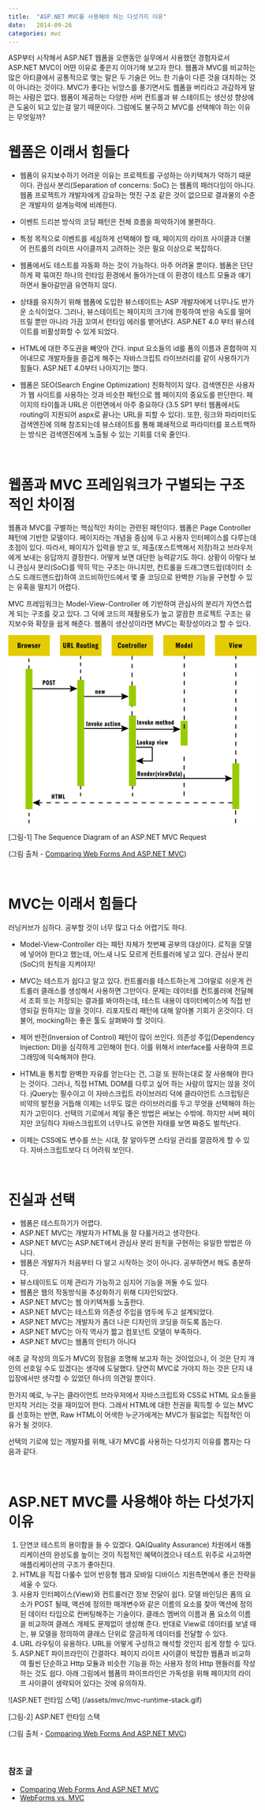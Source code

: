 ```yaml
---
title:  "ASP.NET MVC를 사용해야 하는 다섯가지 이유"
date:   2014-09-26
categories: mvc
---
```


ASP부터 시작해서 ASP.NET 웹폼을 오랜동안 실무에서 사용했던 경험자로서 ASP.NET MVC이 어떤 이유로 좋은지 이야기해 보고자 한다. 웹폼과 MVC를 비교하는 많은 아티클에서 공통적으로 맺는 말은 두 기술은 어느 한 기술이 다른 것을 대치하는 것이 아니라는 것이다. MVC가 좋다는 뉘앙스를 풍기면서도 웹폼을 버리라고 과감하게 말하는 사람은 없다. 웹폼이 제공하는 다양한 서버 컨트롤과 뷰 스테이트는 생산성 향상에 큰 도움이 되고 있는걸 알기 때문이다. 그럼에도 불구하고 MVC를 선택해야 하는 이유는 무엇일까?

# 웹폼은 이래서 힘들다

- 웹폼이 유지보수하기 어려운 이유는 프로젝트를 구성하는 아키텍쳐가 약하기 때문이다. 관심사 분리(Separation of concerns: SoC) 는 웹폼의 패러다임이 아니다. 웹폼 프로젝트가 개발자에게 강요하는 멋진 구조 같은 것이 없으므로 결과물의 수준은 개발자의 설계능력에 비례한다.

- 이벤트 드리븐 방식의 코딩 패턴은 전체 흐름을 파악하기에 불편하다.

- 특정 목적으로 이벤트를 세심하게 선택해야 할 때, 페이지의 라이프 사이클과 더불어 컨트롤의 라이프 사이클까지 고려하는 것은 필요 이상으로 복잡하다.

- 웹폼에서도 테스트를 자동화 하는 것이 가능하다. 아주 어려울 뿐이다. 웹폼은 단단하게 꽉 묶여진 하나의 런타임 환경에서 돌아가는데 이 환경이 테스트 모듈과 얘기하면서 돌아갈만큼 유연하지 않다.

- 상태를 유지하기 위해 웹폼에 도입한 뷰스테이트는 ASP 개발자에게 너무나도 반가운 소식이었다. 그러나, 뷰스테이트는 페이지의 크기에 한몫하여 반응 속도를 떨어뜨릴 뿐만 아니라 가끔 꼬여서 런타임 에러를 뱉어낸다. ASP.NET 4.0 부터 뷰스테이트를 비활성화할 수 있게 되었다.

- HTML에 대한 주도권을 빼앗아 간다. input 요소들의 id를 폼의 이름과 혼합하여 지어내므로 개발자들을 즐겁게 해주는 자바스크립트 라이브러리를 같이 사용하기가 힘들다. ASP.NET 4.0부터 나아지기는 했다.

- 웹폼은 SEO(Search Engine Optimization) 친화적이지 않다. 검색엔진은 사용자가 웹 사이트를 사용하는 것과 비슷한 패턴으로 웹 페이지의 중요도를 판단한다. 페이지의 타이틀과 URL은 이런면에서 아주 중요하다 (3.5 SP1 부터 웹폼에서도 routing이 지원되어 aspx로 끝나는 URL을 피할 수 있다). 또한, 링크와 파라미터도 검색엔진에 의해 참조되는데 뷰스테이트를 통해 폐쇄적으로 파라미터를 포스트백하는 방식은 검색엔진에게 노출될 수 있는 기회를 더욱 줄인다.

<br />

# 웹폼과 MVC 프레임워크가 구별되는 구조적인 차이점

웹폼과 MVC를 구별하는 핵심적인 차이는 관련된 패턴이다. 웹폼은 Page Controller 패턴에 기반한 모델이다. 페이지라는 개념을 중심에 두고 사용자 인터페이스를 다루는데 초점이 있다. 따라서, 페이지가 입력을 받고 또, 제출(포스트백해서 저장)하고 브라우저에게 보내는 응답까지 결정한다. 어떻게 보면 대단한 능력같기도 하다. 상황이 이렇다 보니 관심사 분리(SoC)를 딱히 막는 구조는 아니지만, 컨트롤을 드래그앤드랍(데이터 소스도 드래드앤드랍)하여 코드비하인드에서 몇 줄 코딩으로 완벽한 기능을 구현할 수 있는 유혹을 떨치기 어렵다.

MVC 프레임워크는 Model-View-Controller 에 기반하여 관심사의 분리가 자연스럽게 되는 구조를 갖고 있다. 그 덕에 코드의 재활용도가 높고 깔끔한 프로젝트 구조는 유지보수와 확장을 쉽게 해준다. 웹폼이 생산성이라면 MVC는 확장성이라고 할 수 있다.

![The Sequence Diagram of an ASP.NET MVC Request](/assets/mvc/aspnet-mvc-request.gif)

[그림-1] The Sequence Diagram of an ASP.NET MVC Request

(그림 출처 - [Comparing Web Forms And ASP.NET MVC])

<br />

# MVC는 이래서 힘들다

러닝커브가 심하다. 공부할 것이 너무 많고 다소 어렵기도 하다.

- Model-View-Controller 라는 패턴 자체가 첫번째 공부의 대상이다. 로직을 모델에 넣어야 한다고 했는데, 어느새 나도 모르게 컨트롤러에 넣고 있다. 관심사 분리(SoC)의 원칙을 지켜야지!

- MVC는 테스트가 쉽다고 알고 있다. 컨트롤러를 테스트하는게 그야말로 쉬운게 컨트롤러 클래스를 생성해서 사용하면 그만이다. 문제는 데이터를 컨트롤러에 전달해서 조회 또는 저장되는 결과를 봐야하는데, 테스트 내용이 데이터베이스에 직접 반영되길 원하지는 않을 것이다. 리포지토리 패턴에 대해 알아볼 기회가 온것이다. 더불어, mocking하는 좋은 툴도 살펴봐야 할 것이다.

- 제어 반전(Inversion of Control) 패턴이 많이 쓰인다. 의존성 주입(Dependency Injection: DI)을 심각하게 고민해야 한다. 이를 위해서 interface를 사용하여 프로그래밍에 익숙해져야 한다.

- HTML을 통치할 완벽한 자유를 얻는다는 건, 그걸 또 원하는대로 잘 사용해야 한다는 것이다. 그러나, 직접 HTML DOM를 다루고 싶어 하는 사람이 많지는 않을 것이다. jQuery는 필수이고 이 자바스크립트 라이브러리 덕에 클라이언트 스크립팅은 비약의 발전을 거듭해 이제는 너무도 많은 라이브러리를 두고 무엇을 선택해야 하는지가 고민이다. 선택의 기로에서 제일 좋은 방법은 써보는 수밖에. 하지만 서버 페이지만 코딩하다 자바스크립트의 너무나도 유연한 자태를 보면 짜증도 벌컥난다.

- 이제는 CSS에도 변수를 쓰는 시대, 잘 알아두면 스타일 관리를 깔끔하게 할 수 있다. 자바스크립트보다 더 어려워 보인다.

<br />

# 진실과 선택

- 웹폼은 테스트하기가 어렵다.
- ASP.NET MVC는 개발자가 HTML을 잘 다룰거라고 생각한다.
- ASP.NET MVC는 ASP.NET에서 관심사 분리 원칙을 구현하는 유일한 방법은 아니다.
- 웹폼은 개발자가 처음부터 다 알고 시작하는 것이 아니다. 공부하면서 해도 충분하다.
- 뷰스테이트도 이제 관리가 가능하고 심지어 기능을 꺼둘 수도 있다.
- 웹폼은 웹의 작동방식을 추상화하기 위해 디자인되었다.
- ASP.NET MVC는 웹 아키텍쳐를 노출한다.
- ASP.NET MVC는 테스트와 의존성 주입을 염두에 두고 설계되었다.
- ASP.NET MVC는 개발자가 좀더 나은 디자인의 코딩을 하도록 돕는다.
- ASP.NET MVC는 아직 역사가 짧고 컴포넌트 모델이 부족하다.
- ASP.NET MVC는 웹폼의 안티가 아니다

애초 글 작성의 의도가 MVC의 장점을 조명해 보고자 하는 것이었으나, 이 것은 단지 개인의 선호일 수도 있겠다는 생각에 도달했다. 당연히 MVC로 가야지 하는 것은 단지 내 입장에서만 생각할 수 있었던 하나의 의견일 뿐이다.

한가지 예로, 누구는 클라이언트 브라우저에서 자바스크립트와 CSS로 HTML 요소들을 만지작 거리는 것을 재미있어 한다. 그래서 HTML에 대한 전권을 획득할 수 있는 MVC를 선호하는 반면, Raw HTML이 어색한 누군가에게는 MVC가 필요없는 직접적인 이유가 될 것이다.

선택의 기로에 있는 개발자를 위해, 내가 MVC를 사용하는 다섯가지 이유를 뽑자는 다음과 같다.

<br />

# ASP.NET MVC를 사용해야 하는 다섯가지 이유

1. 단연코 테스트의 용이함을 들 수 있겠다. QA(Quality Assurance) 차원에서 애플리케이션의 완성도를 높이는 것이 직접적인 혜택이겠으나 테스트 위주로 사고하면 애플리케이션의 구조가 좋아진다.
2. HTML을 직접 다룰수 있어 반응형 웹과 모바일 디바이스 지원측면에서 좋은 전략을 세울 수 있다.
3. 사용자 인터페이스(View)와 컨트롤러간 정보 전달이 쉽다. 모델 바인딩은 폼의 요소가 POST 될때, 액션에 정의한 매개변수와 같은 이름의 요소를 찾아 액션에 정의된 데이터 타입으로 컨버팅해주는 기술이다. 클래스 멤버의 이름과 폼 요소의 이름을 비교하여 클래스 개체도 문제없이 생성해 준다. 반대로 View로 데이터를 보낼 때는, 뷰 모델을 정의하여 클래스 단위로 깔금하게 데이터를 전달할 수 있다.
4. URL 라우팅이 유용하다. URL을 어떻게 구성하고 해석할 것인지 쉽게 정할 수 있다.
5. ASP.NET 파이프라인이 간결하다. 페이지 라이프 사이클이 복잡한 웹폼과 비교하여 훨씬 단순하고 Http 모듈과 비슷한 기능을 하는 사용자 정의 Http 핸들러를 작성하는 것도 쉽다. 아래 그림에서 웹폼의 파이프라인은 가독성을 위해 페이지의 라이프 사이클이 생략되어 있다는 것에 유의하자.

![ASP.NET 런타임 스택] (/assets/mvc/mvc-runtime-stack.gif)

[그림-2] ASP.NET 런타임 스택

(그림 출처 - [Comparing Web Forms And ASP.NET MVC])

<br />

### 참조 글
* [Comparing Web Forms And ASP.NET MVC]
* [WebForms vs. MVC](http://www.codeproject.com/Articles/528117/WebForms-vs-MVC)

[Comparing Web Forms And ASP.NET MVC]: https://msdn.microsoft.com/en-us/magazine/dd942833.aspx
